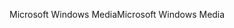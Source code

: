 <span data-ttu-id="eec8e-101">Microsoft Windows Media</span><span class="sxs-lookup"><span data-stu-id="eec8e-101">Microsoft Windows Media</span></span>